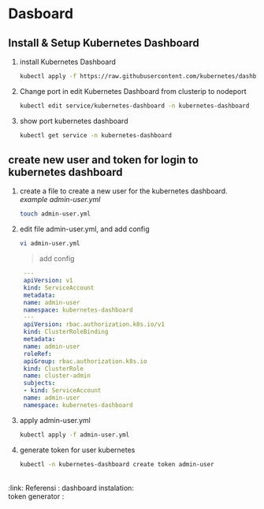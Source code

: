 # Dasboard

## Install & Setup Kubernetes Dashboard

1. install Kubernetes Dashboard

   ```sh
   kubectl apply -f https://raw.githubusercontent.com/kubernetes/dashboard/v2.7.0/aio/deploy/recommended.yaml
   ```

2. Change port in edit Kubernetes Dashboard from clusterip to nodeport

   ```sh
   kubectl edit service/kubernetes-dashboard -n kubernetes-dashboard
   ```

3. show port kubernetes dashboard

   ```sh
   kubectl get service -n kubernetes-dashboard
   ```

## create new user and token for login to kubernetes dashboard

1. create a file to create a new user for the kubernetes dashboard. *example admin-user.yml*

   ```sh
   touch admin-user.yml
   ```

2. edit file admin-user.yml, and add config

   ```sh
   vi admin-user.yml
   ```

   > add config

   ```yml
    ---
    apiVersion: v1
    kind: ServiceAccount
    metadata:
    name: admin-user
    namespace: kubernetes-dashboard
    ---
    apiVersion: rbac.authorization.k8s.io/v1
    kind: ClusterRoleBinding
    metadata:
    name: admin-user
    roleRef:
    apiGroup: rbac.authorization.k8s.io
    kind: ClusterRole
    name: cluster-admin
    subjects:
    - kind: ServiceAccount
    name: admin-user
    namespace: kubernetes-dashboard
   ```

3. apply admin-user.yml

   ```sh
   kubectl apply -f admin-user.yml
   ```

4. generate token for user kubernetes

   ```sh
   kubectl -n kubernetes-dashboard create token admin-user
   ```

</br>
:link: Referensi :
dashboard instalation: <https://adamtheautomator.com/kubernetes-dashboard/>
</br>
token generator : <https://github.com/kubernetes/dashboard/blob/master/docs/user/access-control/creating-sample-user.md>
